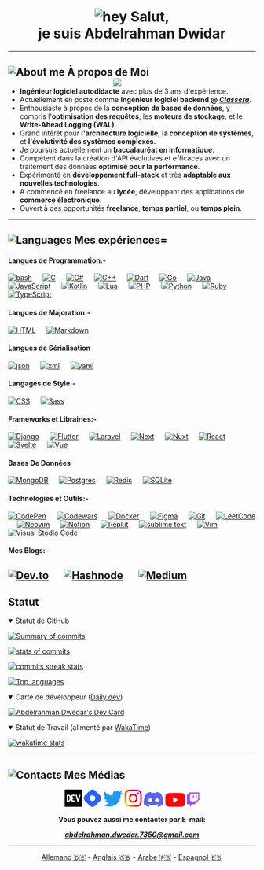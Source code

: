 <h1 align="center"><img src="https://camo.githubusercontent.com/e8e7b06ecf583bc040eb60e44eb5b8e0ecc5421320a92929ce21522dbc34c891/68747470733a2f2f6d656469612e67697068792e636f6d2f6d656469612f6876524a434c467a6361737252346961377a2f67697068792e676966" alt="hey" width="40"> Salut,<br> je suis Abdelrahman Dwidar</h1> 

---

## <img src="https://img.icons8.com/fluency-systems-filled/48/000000/guest-male.png" width="30" alt="About me"/> À propos de Moi <img src="https://media.giphy.com/media/zOvBKUUEERdNm/giphy.gif" width="290" align="right">

- **Ingénieur logiciel autodidacte** avec plus de 3 ans d'expérience.  
- Actuellement en poste comme **Ingénieur logiciel backend @ [_Classera_](https://classera.com/)**.  
- Enthousiaste à propos de la **conception de bases de données**, y compris l'**optimisation des requêtes**, les **moteurs de stockage**, et le **Write-Ahead Logging (WAL)**.  
- Grand intérêt pour **l'architecture logicielle**, **la conception de systèmes**, et **l'évolutivité des systèmes complexes**.  
- Je poursuis actuellement un **baccalauréat en informatique**.  
- Compétent dans la création d'API évolutives et efficaces avec un traitement des données **optimisé pour la performance**.  
- Expérimenté en **développement full-stack** et très **adaptable aux nouvelles technologies**.  
- A commencé en freelance au **lycée**, développant des applications de **commerce électronique**.  
- Ouvert à des opportunités **freelance**, **temps partiel**, ou **temps plein**.  

---

## <img src="https://user-images.githubusercontent.com/67812625/137175204-80bbeb5c-b861-4328-a801-a759791f5aa1.png" width="55" alt="Languages"> Mes expériences=

#### Langues de Programmation:- 

[![bash](https://img.shields.io/badge/bash-%23121011.svg?style=for-the-badge&logo=gnu-bash&logoColor=white)](https://www.gnu.org/software/bash)
&emsp;
[![C](https://img.shields.io/badge/C-00599C?style=for-the-badge&logo=c&logoColor=white)]()
&emsp;
[![C#](https://img.shields.io/badge/C%23-682876?style=for-the-badge&logo=c-sharp&logoColor=white)](https://docs.microsoft.com/en-us/dotnet/csharp/)
&emsp;
[![C++](https://img.shields.io/badge/C%2B%2B-00599C?style=for-the-badge&logo=c%2B%2B&logoColor=white)](https://www.cplusplus.com/)
&emsp;
[![Dart](https://img.shields.io/badge/dart-%230175C2.svg?style=for-the-badge&logo=dart&logoColor=white)](https://dart.dev/)
&emsp;
[![Go](https://img.shields.io/badge/go-%2300ADD8.svg?style=for-the-badge&logo=go&logoColor=white)](https://go.dev/)
&emsp;
[![Java](https://img.shields.io/badge/java-%23ED8B00.svg?style=for-the-badge&logo=java&logoColor=white)](https://www.java.com/)
&emsp;
[![JavaScript](https://img.shields.io/badge/Javascript-f7e018?style=for-the-badge&logo=javascript&logoColor=black)](https://www.javascript.com/)
&emsp;
[![Kotlin](https://img.shields.io/badge/kotlin-%230095D5.svg?style=for-the-badge&logo=kotlin&logoColor=white)](https://kotlinlang.org/)
&emsp;
[![Lua](https://img.shields.io/badge/Lua-2C2D72?style=for-the-badge&logo=lua&logoColor=white)](https://www.lua.org/)
&emsp;
[![PHP](https://img.shields.io/badge/PHP-777BB4?style=for-the-badge&logo=php&logoColor=white)](https://www.php.net/)
&emsp;
[![Python](https://img.shields.io/badge/Python-14354C?style=for-the-badge&logo=python&logoColor=yellow)](https://www.python.org/)
&emsp;
[![Ruby](https://img.shields.io/badge/Ruby-B01401?style=for-the-badge&logo=ruby&logoColor=000000)](https://www.ruby-lang.org/en/)
&emsp;
[![TypeScript](https://img.shields.io/badge/Typescript-2D79C7?style=for-the-badge&logo=typescript&logoColor=white)](https://www.typescriptlang.org/)

#### Langues de Majoration:-

[![HTML](https://img.shields.io/badge/Html5-E54C21?style=for-the-badge&logo=html5&logoColor=white)](https://html.com/)
&emsp;
[![Markdown](https://img.shields.io/badge/Markdown-000000?style=for-the-badge&logo=markdown&logoColor=white)](https://www.markdownguide.org/)

#### Langues de Sérialisation

[![json](https://img.shields.io/badge/json-ffa800?style=for-the-badge&logo=json&logoColor=white)](https://www.json.org/json-en.html)
&emsp;
[![xml](https://img.shields.io/badge/xml-686868?style=for-the-badge&logo=xml&logoColor=white)](https://www.w3.org/standards/xml/core#:~:text=What%20is%20XML%3F,more%20suitable%20for%20Web%20use.)
&emsp;
[![yaml](https://img.shields.io/badge/yaml-990099?style=for-the-badge&logo=yaml&logoColor=white)](https://yaml.org/)

#### Langages de Style:-

[![CSS](https://img.shields.io/badge/Css3-214CE5?style=for-the-badge&logo=css3&logoColor=white)]()
&emsp;
[![Sass](https://img.shields.io/badge/Sass-CC6699?style=for-the-badge&logo=sass&logoColor=white)](https://sass-lang.com)

#### Frameworks et Librairies:-

[![Django](https://img.shields.io/badge/django-%23092E20.svg?style=for-the-badge&logo=django&logoColor=white)](https://www.djangoproject.com/)
&emsp;
[![Flutter](https://img.shields.io/badge/Flutter-%2302569B.svg?style=for-the-badge&logo=Flutter&logoColor=white)](https://flutter.dev/)
&emsp;
[![Laravel](https://img.shields.io/badge/laravel-%23FF2D20.svg?style=for-the-badge&logo=laravel&logoColor=white)](https://laravel.com/)
&emsp;
[![Next](https://img.shields.io/badge/Next-black?style=for-the-badge&logo=next.js&logoColor=white)](https://nextjs.org/)
&emsp;
[![Nuxt](https://img.shields.io/badge/Nuxt-002E3B?style=for-the-badge&logo=nuxtdotjs&logoColor=#00DC82)](https://nuxtjs.org/)
&emsp;
[![React](https://img.shields.io/badge/React-20232A?style=for-the-badge&logo=react&logoColor=61DAFB)](https://reactjs.org/)
&emsp;
[![Svelte](https://img.shields.io/badge/svelte-%23f1413d.svg?style=for-the-badge&logo=svelte&logoColor=white)](https://svelte.dev/)
&emsp;
[![Vue](https://img.shields.io/badge/vuejs-%2335495e.svg?style=for-the-badge&logo=vuedotjs&logoColor=%234FC08D)](https://vuejs.org/)

#### Bases De Données

[![MongoDB](https://img.shields.io/badge/MongoDB-%234ea94b.svg?style=for-the-badge&logo=mongodb&logoColor=white)](https://www.mongodb.com/)
&emsp;
[![Postgres](https://img.shields.io/badge/postgres-%23316192.svg?style=for-the-badge&logo=postgresql&logoColor=white)](https://www.postgresql.org/)
&emsp;
[![Redis](https://img.shields.io/badge/redis-%23DD0031.svg?style=for-the-badge&logo=redis&logoColor=white)](http://redis.com/)
&emsp;
[![SQLite](https://img.shields.io/badge/sqlite-%2307405e.svg?style=for-the-badge&logo=sqlite&logoColor=white)](https://www.sqlite.org/)

#### Technologies et Outils:-

[![CodePen](https://img.shields.io/badge/Codepen-000000?style=for-the-badge&logo=codepen&logoColor=white)](https://codepen.io/AbdelrahmanDwedar)
&emsp;
[![Codewars](https://img.shields.io/badge/Codewars-B1361E?style=for-the-badge&logo=codewars&logoColor=grey)](https://www.codewars.com/users/AbdelrahmanDwedar)
&emsp;
[![Docker](https://img.shields.io/badge/docker-%230db7ed.svg?style=for-the-badge&logo=docker&logoColor=white)](https://hub.docker.com/u/abdelrahmandwedar)
&emsp;
[![Figma](https://img.shields.io/badge/Figma-3d3d3d?style=for-the-badge&logo=Figma&logoColor=e04a34)](https://www.figma.com/)
&emsp;
[![Git](https://img.shields.io/badge/Git-f34f29?style=for-the-badge&logo=Git&logoColor=white)](https://git-scm.com/)
&emsp;
[![LeetCode](https://img.shields.io/badge/LeetCode-000000?style=for-the-badge&logo=LeetCode&logoColor=#d16c06)](https://leetcode.com/AbdelrahmanDwedar/)
&emsp;
[![Neovim](https://img.shields.io/badge/NeoVim-%2357A143.svg?&style=for-the-badge&logo=neovim&logoColor=white)](https://neovim.io/)
&emsp;
[![Notion](https://img.shields.io/badge/Notion-%23000000.svg?style=for-the-badge&logo=notion&logoColor=white)](https://www.notion.so/)
&emsp;
[![Repl.it](https://img.shields.io/badge/Repl.it-%230D101E.svg?style=for-the-badge&logo=replit&logoColor=white)](https://replit.com/)
&emsp;
[![sublime text](https://img.shields.io/badge/Sublime_text-4B4B4B?style=for-the-badge&logo=sublime-text&logoColor=FF9800)](https://www.sublimetext.com/3)
&emsp;
[![Vim](https://img.shields.io/badge/VIM-%2311AB00.svg?&style=for-the-badge&logo=vim&logoColor=white)](https://www.vim.org/)
&emsp;
[![Visual Stodio Code](https://img.shields.io/badge/Visual_Studio_Code-3d3d3d?style=for-the-badge&logo=visual%20studio%20code&logoColor=0078D4)](https://code.visualstudio.com/)

#### Mes Blogs:-

[![Dev.to](https://img.shields.io/badge/dev.to-0A0A0A?style=for-the-badge&logo=dev.to&logoColor=white)](https://dev.to/abdelrahman_dwedar)
&emsp;
[![Hashnode](https://img.shields.io/badge/Hashnode-2962FF?style=for-the-badge&logo=hashnode&logoColor=white)](https://hashnode.com/@Abedo)
&emsp;
[![Medium](https://img.shields.io/badge/Medium-12100E?style=for-the-badge&logo=medium&logoColor=white)](https://medium.com/@abdelrahmandwedar)
---
 
## Statut
<details open>
<summary>Statut de GitHub</summary>

[![Summary of commits](https://github-profile-summary-cards.vercel.app/api/cards/profile-details?username=AbdelrahmanDwedar&hide_border=true&theme=tokyonight)](http://www.github.com/AbdelrahmanDwedar)

[![stats of commits](https://github-readme-stats-git-masterrstaa-rickstaa.vercel.app/api?username=AbdelrahmanDwedar&hide_border=true&theme=tokyonight)](http://www.github.com/AbdelrahmanDwedar)

[![commits streak stats](https://github-readme-streak-stats.herokuapp.com/?user=AbdelrahmanDwedar&hide_border=true&theme=tokyonight)](http://www.github.com/AbdelrahmanDwedar)

[![Top languages](https://github-readme-stats.vercel.app/api/top-langs/?username=AbdelrahmanDwedar&langs_count=7&hide_border=true&theme=tokyonight)](http://www.github.com/AbdelrahmanDwedar)

</details>
<details open>
<summary>Carte de développeur (<a href="https://app.daily.dev/">Daily.dev</a>)</summary>

[![Abdelrahman Dwedar's Dev Card](https://api.daily.dev/devcards/9d34a8e386d24adf8d75ad4366eb254b.png?r=pra)](https://app.daily.dev/3_Dwedar)

</details>
<details open>
<summary>Statut de Travail (alimenté par <a href="https://wakatime.com/">WakaTime</a>)</summary>

[![wakatime stats](https://github-readme-stats.vercel.app/api/wakatime?username=AbdelrahmanDwedar&langs_count=7&hide_border=true&theme=tokyonight)](https://wakatime.com/@AbdelrahmanDwedar)

</details>

---

## <img src="https://i.ibb.co/wpcck6r/pngegg-5.png" width="30" alt="Contacts"> Mes Médias
<div align="center">
  <a href="https://dev.to/abdelrahman_dwedar" style="border-reduce: 50%"><img alt="DEV" src="./assets/images/Devdotto-logo.png" width="35"></a>
  <a href="https://hashnode.com/@Adobe"><img alt="Hashnode" src="./assets/images/Hashnode-logo.png" width="35"></a>
  <a href="https://twitter.com/3_Dwedar"><img alt="Twitter" src="./assets/images/Twitter-logo.png" width="40"></a>
  <a href="https://www.instagram.com/abdelrhman._.dwedar/"><img alt="Instagram" src="./assets/images/Instagram-logo.png" width="35"></a>
  <a href="https://discord.gg/8FDyqPU"><img alt="Discord" src="./assets/images/Discord-logo.png" width="40"></a>
  <a href="https://www.youtube.com/channel/UCDb4dNtGD3eI9gtPt93ikKQ"><img alt="YouTube" src="./assets/images/YouTube-logo.png" width="40"></a>
  <a href="https://www.twitch.tv/7350_gaming"><img alt="twitch" src="./assets/images/Twitch-logo.png" width="25"></a>
  <p><b>Vous pouvez aussi me contacter par E-mail: <a href="mailto:abdelrahman.dwedar.7350@gmail.com"><address>abdelrahman.dwedar.7350@gmail.com</address></a></b><p>
</div>

---

<div align="center">
  <a alt="German readme" href="README-de.md">Allemand 🇩🇪</a>
  - <a alt="English readme" href="README.md">Anglais 🇬🇧</a> 
  - <a alt="Arabic readme" href="README-ar.md">Arabe 🇵🇸</a>
  - <a alt="Spanish readme" href="README-es.md">Espagnol 🇪🇸</a>
</div>
